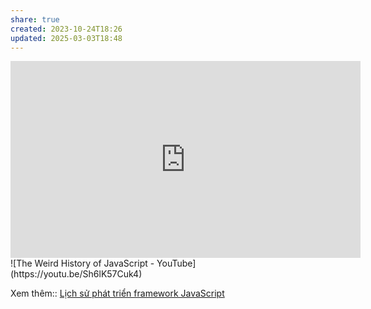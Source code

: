 ```yaml
---
share: true
created: 2023-10-24T18:26
updated: 2025-03-03T18:48
---
```

<iframe width="560" height="315" src="https://www.youtube.com/embed/Q-oYIbbJSrI" title="YouTube video player" frameborder="0" allow="accelerometer; autoplay; clipboard-write; encrypted-media; gyroscope; picture-in-picture; web-share" referrerpolicy="strict-origin-when-cross-origin" allowfullscreen></iframe>
![The Weird History of JavaScript - YouTube](https://youtu.be/Sh6lK57Cuk4)

Xem thêm:: [Lịch sử phát triển framework JavaScript](../../../../Web/Framework/Fresh,%20Preact,%20React/L%E1%BB%8Bch%20s%E1%BB%AD%20ph%C3%A1t%20tri%E1%BB%83n%20framework%20JavaScript.md)